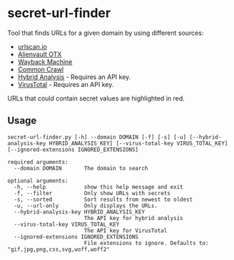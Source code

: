 # secret-url-finder
Tool that finds URLs for a given domain by using different sources:
* [urlscan.io](https://urlscan.io/)
* [Alienvault OTX](https://otx.alienvault.com)
* [Wayback Machine](https://archive.org/web/)
* [Common Crawl](https://commoncrawl.org/)
* [Hybrid Analysis](https://www.hybrid-analysis.com) - Requires an API key.
* [VirusTotal](https://www.virustotal.com) - Requires an API key.

URLs that could contain secret values are highlighted in red.

## Usage

```
secret-url-finder.py [-h] --domain DOMAIN [-f] [-s] [-u] [--hybrid-analysis-key HYBRID_ANALYSIS_KEY] [--virus-total-key VIRUS_TOTAL_KEY] [--ignored-extensions IGNORED_EXTENSIONS]

required arguments:
  --domain DOMAIN       The domain to search
  
optional arguments:
  -h, --help            show this help message and exit
  -f, --filter          Only show URLs with secrets
  -s, --sorted          Sort results from newest to oldest
  -u, --url-only        Only displays the URLs.
  --hybrid-analysis-key HYBRID_ANALYSIS_KEY
                        The API key for hybrid analysis
  --virus-total-key VIRUS_TOTAL_KEY
                        The API key for VirusTotal
  --ignored-extensions IGNORED_EXTENSIONS
                        File extensions to ignore. Defaults to: "gif,jpg,png,css,svg,woff,woff2"
```